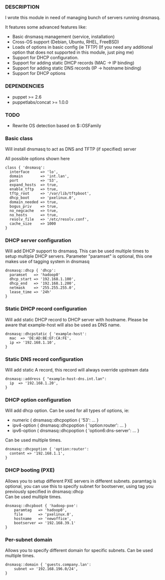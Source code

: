 ### DESCRIPTION

I wrote this module in need of managing bunch of servers running dnsmasq. 

It features some advanced features like:

* Basic dnsmasq management (service, installation)
* Cross-OS support (Debian, Ubuntu, RHEL, FreeBSD)
* Loads of options in basic config (ie TFTP)
(If you need any additional option that does not supported in this module, just ping me)
* Support for DHCP configuration.
* Support for adding static DHCP records (MAC -> IP binding)
* Support for adding static DNS records (IP -> hostname binding)
* Support for DHCP options

### DEPENDENCIES

* puppet >= 2.6
* puppetlabs/concat >= 1.0.0

### TODO

* Rewrite OS detection based on $::OSFamily

### Basic class

Will install dnsmasq to act as DNS and TFTP (if specified) server

All possible options shown here

```puppet
class { 'dnsmasq':
  interface     => 'lo',
  domain        => 'int.lan',
  port          => '53',
  expand_hosts  => true,
  enable_tftp   => true,
  tftp_root     => '/var/lib/tftpboot',
  dhcp_boot     => 'pxelinux.0',
  domain_needed => true,
  bogus_priv    => true,
  no_negcache   => true,
  no_hosts      => true,
  resolv_file   => '/etc/resolv.conf',
  cache_size    => 1000
}
```

### DHCP server configuration

Will add DHCP support to dnsmasq.
This can be used multiple times to setup multiple DHCP servers.
Parameter "paramset" is optional, this one makes use of tagging system in dnsmasq

```puppet
dnsmasq::dhcp { 'dhcp': 
  paramset   => 'hadoop0'
  dhcp_start => '192.168.1.100',
  dhcp_end   => '192.168.1.200',
  netmask    => '255.255.255.0',
  lease_time => '24h'
}
```

### Static DHCP record configuration

Will add static DHCP record to DHCP server with hostname.
Please be aware that example-host will also be used as DNS name.

```puppet
dnsmasq::dhcpstatic { 'example-host':
  mac  => 'DE:AD:BE:EF:CA:FE',
  ip => '192.168.1.10',
}
```

### Static DNS record configuration

Will add static A record, this record will always override upstream data

```puppet
dnsmasq::address { "example-host-dns.int.lan":
  ip  => '192.168.1.20',
}
```

### DHCP option configuration

Will add dhcp option. Can be used for all types of options, ie:

* numeric ( dnsmasq::dhcpoption { '53': ... }
* ipv4-option ( dnsmasq::dhcpoption { 'option:router': ... }
* ipv6-option ( dnsmasq::dhcpoption { 'option6:dns-server': ... }

Can be used multiple times.

```puppet
dnsmasq::dhcpoption { 'option:router':
  content => '192.168.1.1',
}
```

### DHCP booting (PXE)

Allows you to setup different PXE servers in different subnets.
paramtag is optional, you can use this to specify subnet for bootserver, 
using tag you previously specified in dnsmasq::dhcp  
Can be used multiple times.

```
dnsmasq::dhcpboot { 'hadoop-pxe':
    paramtag   => 'hadoop0',
    file       => 'pxelinux.0',
    hostname   => 'newoffice',
    bootserver => '192.168.39.1'
}
```

### Per-subnet domain

Allows you to specify different domain for specific subnets.
Can be used multiple times.

```
dnsmasq::domain { 'guests.company.lan':
    subnet => '192.168.196.0/24',
}
```
